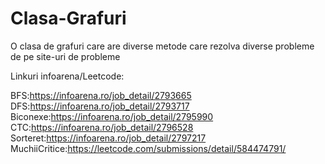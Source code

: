 # Clasa-Grafuri
O clasa de grafuri care are diverse metode care rezolva diverse probleme de pe site-uri de probleme

Linkuri infoarena/Leetcode:

BFS:https://infoarena.ro/job_detail/2793665
DFS:https://infoarena.ro/job_detail/2793717
Biconexe:https://infoarena.ro/job_detail/2795990
CTC:https://infoarena.ro/job_detail/2796528
Sorteret:https://infoarena.ro/job_detail/2797217
MuchiiCritice:https://leetcode.com/submissions/detail/584474791/


